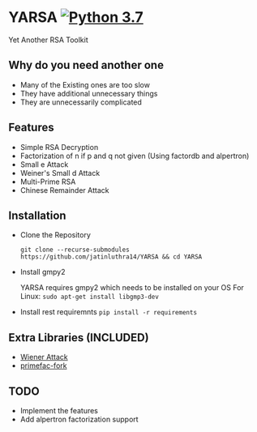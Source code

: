 # YARSA [![Python 3.7](https://img.shields.io/badge/python-3.7-blue.svg)](https://www.python.org/downloads/release/python-370/)

Yet Another RSA Toolkit

## Why do you need another one

* Many of the Existing ones are too slow
* They have additional unnecessary things
* They are unnecessarily complicated

## Features

* Simple RSA Decryption
* Factorization of n if p and q not given (Using factordb and alpertron)
* Small e Attack
* Weiner's Small d Attack
* Multi-Prime RSA
* Chinese Remainder Attack

## Installation

* Clone the Repository

    `git clone --recurse-submodules https://github.com/jatinluthra14/YARSA && cd YARSA`

* Install gmpy2

    YARSA requires gmpy2 which needs to be installed on your OS
    For Linux:
    `sudo apt-get install libgmp3-dev`

* Install rest requiremnts
`pip install -r requirements`

## Extra Libraries (INCLUDED)

* [Wiener Attack](https://github.com/pablocelayes/rsa-wiener-attack)
* [primefac-fork](https://github.com/elliptic-shiho/primefac-fork)

## TODO

* Implement the features
* Add alpertron factorization support
